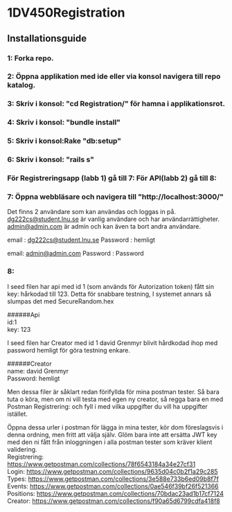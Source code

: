 # 1DV450Registration


## Installationsguide

###  1: Forka repo.
###  2: Öppna applikation med ide eller via konsol navigera till repo katalog.
###  3: Skriv i konsol: "cd Registration/" för hamna i applikationsrot.
###  4: Skriv i konsol: "bundle install"
###  5: Skriv i konsol:Rake "db:setup"
###  6: Skriv i konsol: "rails s" 
### För Registreringsapp (labb 1) gå till 7: För API(labb 2) gå till 8:
###  7: Öppna webbläsare och navigera till "http://localhost:3000/"

Det finns 2 användare som kan användas och loggas in på. 
dg222cs@student.lnu.se är vanlig användare och har användarrättigheter.
admin@admin.com är admin och kan även ta bort andra användare.

email : dg222cs@student.lnu.se 
Password : hemligt

email: admin@admin.com
Password : Password

###  8:

I seed filen har api med id 1 (som används för Autorization token) fått sin key: hårkodad till 123. Detta för snabbare testning, I systemet annars så slumpas det med SecureRandom.hex

######Api   
id:1   
key: 123   

I seed filen har Creator med id 1 david Grenmyr blivit hårdkodad ihop med password hemligt för göra testning enkare.

######Creator   
name: david Grenmyr   
Password: hemligt  

Men dessa filer är såklart redan förifyllda för mina postman tester. Så bara tuta o köra, men om ni vill testa med egen ny creator, så regga bara en med Postman Registrering: och fyll i med vilka uppgifter du vill ha uppgifter istället. 

Öppna dessa urler i postman för lägga in mina tester, kör dom föreslagsvis i denna ordning, men fritt att välja själv.
Glöm bara inte att ersätta JWT key med den ni fått från inloggningen i alla postman tester som kräver klient validering.  
Registrering: https://www.getpostman.com/collections/78f6543184a34e27cf31  
Login: https://www.getpostman.com/collections/9635d04c0b2f1a29c285  
Types: https://www.getpostman.com/collections/3e588e733b6ed09b8f7f  
Events: https://www.getpostman.com/collections/0ae546f39bf26f521366  
Positions: https://www.getpostman.com/collections/70bdac23ad1b17cf7124  
Creator: https://www.getpostman.com/collections/f90a65d6799cdfa418f8  





